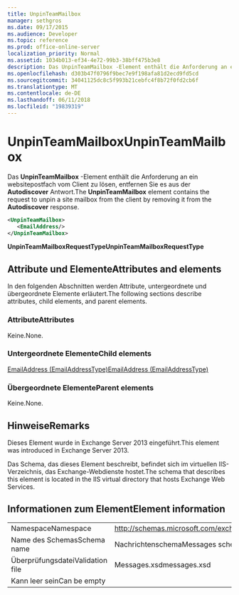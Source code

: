 ```yaml
---
title: UnpinTeamMailbox
manager: sethgros
ms.date: 09/17/2015
ms.audience: Developer
ms.topic: reference
ms.prod: office-online-server
localization_priority: Normal
ms.assetid: 1034b013-ef34-4e72-99b3-38bff475b3e8
description: Das UnpinTeamMailbox -Element enthält die Anforderung an ein websitepostfach vom Client zu lösen, entfernen Sie es aus der Autodiscover Antwort.
ms.openlocfilehash: d303b47f0796f9bec7e9f198afa81d2ecd9fd5cd
ms.sourcegitcommit: 34041125dc8c5f993b21cebfc4f8b72f0fd2cb6f
ms.translationtype: MT
ms.contentlocale: de-DE
ms.lasthandoff: 06/11/2018
ms.locfileid: "19839319"
---
```

# <a name="unpinteammailbox"></a><span data-ttu-id="34ae5-103">UnpinTeamMailbox</span><span class="sxs-lookup"><span data-stu-id="34ae5-103">UnpinTeamMailbox</span></span>

<span data-ttu-id="34ae5-104">Das **UnpinTeamMailbox** -Element enthält die Anforderung an ein websitepostfach vom Client zu lösen, entfernen Sie es aus der **Autodiscover** Antwort.</span><span class="sxs-lookup"><span data-stu-id="34ae5-104">The **UnpinTeamMailbox** element contains the request to unpin a site mailbox from the client by removing it from the **Autodiscover** response.</span></span> 
  
```XML
<UnpinTeamMailbox>
   <EmailAddress/>
</UnpinTeamMailbox>
```

 <span data-ttu-id="34ae5-105">**UnpinTeamMailboxRequestType**</span><span class="sxs-lookup"><span data-stu-id="34ae5-105">**UnpinTeamMailboxRequestType**</span></span>
## <a name="attributes-and-elements"></a><span data-ttu-id="34ae5-106">Attribute und Elemente</span><span class="sxs-lookup"><span data-stu-id="34ae5-106">Attributes and elements</span></span>

<span data-ttu-id="34ae5-107">In den folgenden Abschnitten werden Attribute, untergeordnete und übergeordnete Elemente erläutert.</span><span class="sxs-lookup"><span data-stu-id="34ae5-107">The following sections describe attributes, child elements, and parent elements.</span></span>
  
### <a name="attributes"></a><span data-ttu-id="34ae5-108">Attribute</span><span class="sxs-lookup"><span data-stu-id="34ae5-108">Attributes</span></span>

<span data-ttu-id="34ae5-109">Keine.</span><span class="sxs-lookup"><span data-stu-id="34ae5-109">None.</span></span>
  
### <a name="child-elements"></a><span data-ttu-id="34ae5-110">Untergeordnete Elemente</span><span class="sxs-lookup"><span data-stu-id="34ae5-110">Child elements</span></span>

[<span data-ttu-id="34ae5-111">EmailAddress (EmailAddressType)</span><span class="sxs-lookup"><span data-stu-id="34ae5-111">EmailAddress (EmailAddressType)</span></span>](emailaddress-emailaddresstype.md)
  
### <a name="parent-elements"></a><span data-ttu-id="34ae5-112">Übergeordnete Elemente</span><span class="sxs-lookup"><span data-stu-id="34ae5-112">Parent elements</span></span>

<span data-ttu-id="34ae5-113">Keine.</span><span class="sxs-lookup"><span data-stu-id="34ae5-113">None.</span></span>
  
## <a name="remarks"></a><span data-ttu-id="34ae5-114">Hinweise</span><span class="sxs-lookup"><span data-stu-id="34ae5-114">Remarks</span></span>

<span data-ttu-id="34ae5-115">Dieses Element wurde in Exchange Server 2013 eingeführt.</span><span class="sxs-lookup"><span data-stu-id="34ae5-115">This element was introduced in Exchange Server 2013.</span></span>
  
<span data-ttu-id="34ae5-116">Das Schema, das dieses Element beschreibt, befindet sich im virtuellen IIS-Verzeichnis, das Exchange-Webdienste hostet.</span><span class="sxs-lookup"><span data-stu-id="34ae5-116">The schema that describes this element is located in the IIS virtual directory that hosts Exchange Web Services.</span></span>
  
## <a name="element-information"></a><span data-ttu-id="34ae5-117">Informationen zum Element</span><span class="sxs-lookup"><span data-stu-id="34ae5-117">Element information</span></span>

|||
|:-----|:-----|
|<span data-ttu-id="34ae5-118">Namespace</span><span class="sxs-lookup"><span data-stu-id="34ae5-118">Namespace</span></span>  <br/> |http://schemas.microsoft.com/exchange/services/2006/messages  <br/> |
|<span data-ttu-id="34ae5-119">Name des Schemas</span><span class="sxs-lookup"><span data-stu-id="34ae5-119">Schema name</span></span>  <br/> |<span data-ttu-id="34ae5-120">Nachrichtenschema</span><span class="sxs-lookup"><span data-stu-id="34ae5-120">Messages schema</span></span>  <br/> |
|<span data-ttu-id="34ae5-121">Überprüfungsdatei</span><span class="sxs-lookup"><span data-stu-id="34ae5-121">Validation file</span></span>  <br/> |<span data-ttu-id="34ae5-122">Messages.xsd</span><span class="sxs-lookup"><span data-stu-id="34ae5-122">messages.xsd</span></span>  <br/> |
|<span data-ttu-id="34ae5-123">Kann leer sein</span><span class="sxs-lookup"><span data-stu-id="34ae5-123">Can be empty</span></span>  <br/> ||
   

